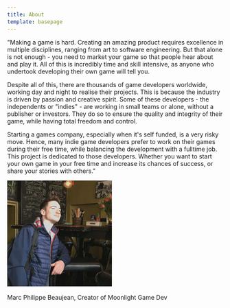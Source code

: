 ```yaml
---
title: About
template: basepage
---
```


"Making a game is hard. Creating an amazing product requires excellence in multiple disciplines, ranging from art to software engineering. But that alone is not enough - you need to market your game so that people hear about and play it. All of this is incredibly time and skill intensive, as anyone who undertook developing their own game will tell you.

Despite all of this, there are thousands of game developers worldwide, working day and night to realise their projects. This is because the industry is driven by passion and creative spirit. Some of these developers - the independents or "indies" - are working in small teams or alone, without a publisher or investors. They do so to ensure the quality and integrity of their game, while having total freedom and control.

Starting a games company, especially when it's self funded, is a very risky move. Hence, many indie game developers prefer to work on their games during their free time, while balancing the development with a fulltime job. This project is dedicated to those developers. Whether you want to start your own game in your free time and increase its chances of success, or share your stories with others."

![Picture of Marc Philippe Beaujean leaning on some furniture](./marcpic.png)

<div class="text-center">Marc Philippe Beaujean, Creator of Moonlight Game Dev</div>
